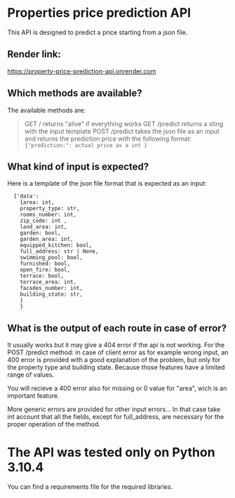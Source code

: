 # Properties price prediction API

This API is designed to predict a price starting from a json file.

## Render link:
https://property-price-prediction-api.onrender.com

## Which methods are available?
The available methods are:
> GET /
returns "alive" if everything works
> GET /predict
returns a sting with the input template
>POST /predict 
takes the json file as an input and returns the prediction price with the following format:
``` {"prediction:": actual price as a int } ```

## What kind of input is expected?
Here is a template of the json file format that is expected as an input: 
```
  {'data':
    {area: int,
    property_type: str,
    rooms_number: int,
    zip_code: int ,
    land_area: int,
    garden: bool,
    garden_area: int,
    equipped_kitchen: bool,
    full_address: str | None,
    swimming_pool: bool,
    furnished: bool,
    open_fire: bool, 
    terrace: bool,
    terrace_area: int,
    facades_number: int,
    building_state: str,
    }
    }
```

## What is the output of each route in case of error?
It usually works but it may give a 404 error if the api is not working.
For the POST /predict method:
in case of client error as for example wrong input, an 400 error is provided with a good explanation of the problem, but only for the property type and building state. Because those features have a limited range of values.

You will recieve a 400 error also for missing or 0 value for "area", wich is an important feature.

More generic errors are provided for other input errors... In that case take int account that all the fields, except for full_address, are necessary for the proper operation of the method.

# The API was tested only on Python 3.10.4
You can find a requirements file for the required libraries.
